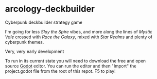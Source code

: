 # arcology-deckbuilder
Cyberpunk deckbuilder strategy game

I'm going for less _Slay the Spire_ vibes, and more along the lines of _Mystic Vale_ crossed with _Race the Galaxy_, mixed with _Star Realms_ and plenty of cyberpunk themes.

Very, very early development

To run in its current state you will need to download the free and open source [Godot](https://godotengine.org/download/linux) editor. You can run the editor and then "Import" the project.godot file from the root of this repot. F5 to play!

